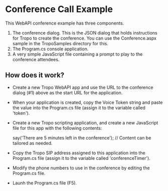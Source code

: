 ﻿Conference Call Example
=======================

This WebAPI conference example has three components.

1. The conference dialog. This is the JSON dialog that holds instructions for Tropo to create the conference. You can use the Conference.aspx sample in the TropoSamples directory for this.
2. The Program.cs console application.
3. A very simple JavaScript file containing a prompt to play to the conference attendees.

How does it work?
-----------------

* Create a new Tropo WebAPI app and use the URL to the conference dialog (#1) above as the start URL for the application.
* When your application is created, copy the Voice Token string and paste the value into the Program.cs file (assign it to the variable called 'token').
* Create a new Tropo scripting application, and create a new JavaScript file for this app with the following contents:

	say('There are 5 minutes left in the conference'); // Content can be tailored as needed.
	
* Copy the Tropo SIP address assigned to this application into the Program.cs file (assign it to the variable called 'conferenceTimer').
* Modify the phone numbers to use in the conference by editing the Program.cs file.
* Launh the Program.cs file (F5).